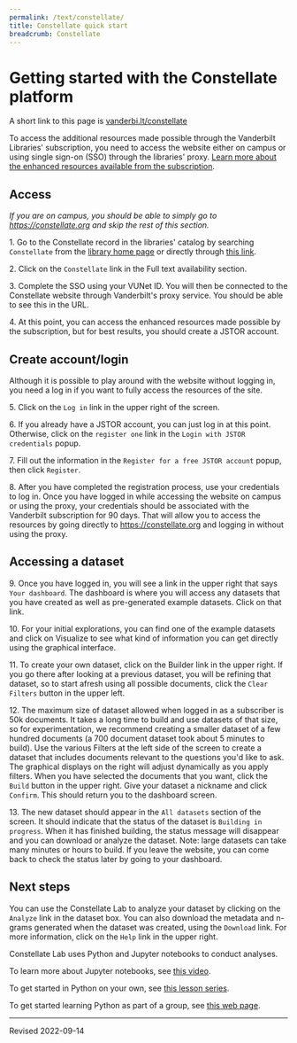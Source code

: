 ```yaml
---
permalink: /text/constellate/
title: Constellate quick start
breadcrumb: Constellate
---
```


# Getting started with the Constellate platform

A short link to this page is [vanderbi.lt/constellate](http://vanderbi.lt/constellate)

To access the additional resources made possible through the Vanderbilt Libraries' subscription, you need to access the website either on campus or using single sign-on (SSO) through the libraries' proxy. [Learn more about the enhanced resources available from the subscription](https://constellate.org/docs/library-participation).

## Access

*If you are on campus, you should be able to simply go to <https://constellate.org> and skip the rest of this section.*

1\. Go to the Constellate record in the libraries' catalog by searching `Constellate` from the [library home page](https://library.vanderbilt.edu/) or directly through [this link](https://catalog.library.vanderbilt.edu/permalink/01VAN_INST/6ll2l/alma991043895203303276).

2\. Click on the `Constellate` link in the Full text availability section.

3\. Complete the SSO using your VUNet ID. You will then be connected to the Constellate website through Vanderbilt's proxy service. You should be able to see this in the URL.

4\. At this point, you can access the enhanced resources made possible by the subscription, but for best results, you should create a JSTOR account.

## Create account/login

Although it is possible to play around with the website without logging in, you need a log in if you want to fully access the resources of the site.

5\. Click on the `Log in` link in the upper right of the screen.

6\. If you already have a JSTOR account, you can just log in at this point. Otherwise, click on the `register one` link in the `Login with JSTOR credentials` popup.

7\. Fill out the information in the `Register for a free JSTOR account` popup, then click `Register`. 

8\. After you have completed the registration process, use your credentials to log in. Once you have logged in while accessing the website on campus or using the proxy, your credentials should be associated with the Vanderbilt subscription for 90 days. That will allow you to access the resources by going directly to <https://constellate.org> and logging in without using the proxy.

## Accessing a dataset

9\. Once you have logged in, you will see a link in the upper right that says `Your dashboard`. The dashboard is where you will access any datasets that you have created as well as pre-generated example datasets. Click on that link. 

10\. For your initial explorations, you can find one of the example datasets and click on Visualize to see what kind of information you can get directly using the graphical interface. 

11\. To create your own dataset, click on the Builder link in the upper right. If you go there after looking at a previous dataset, you will be refining that dataset, so to start afresh using all possible documents, click the `Clear Filters` button in the upper left. 

12\. The maximum size of dataset allowed when logged in as a subscriber is 50k documents. It takes a long time to build and use datasets of that size, so for experimentation, we recommend creating a smaller dataset of a few hundred documents (a 700 document dataset took about 5 minutes to build). Use the various Filters at the left side of the screen to create a dataset that includes documents relevant to the questions you'd like to ask. The graphical displays on the right will adjust dynamically as you apply filters. When you have selected the documents that you want, click the `Build` button in the upper right. Give your dataset a nickname and click `Confirm`. This should return you to the dashboard screen.

13\. The new dataset should appear in the `All datasets` section of the screen. It should indicate that the status of the dataset is `Building in progress`. When it has finished building, the status message will disappear and you can download or analyze the dataset. Note: large datasets can take many minutes or hours to build. If you leave the website, you can come back to check the status later by going to your dashboard.

## Next steps

You can use the Constellate Lab to analyze your dataset by clicking on the `Analyze` link in the dataset box. You can also download the metadata and n-grams generated when the dataset was created, using the `Download` link. For more information, click on the `Help` link in the upper right.

Constellate Lab uses Python and Jupyter notebooks to conduct analyses.

To learn more about Jupyter notebooks, see [this video](https://youtu.be/jY5kaT35db0).

To get started in Python on your own, see [this lesson series](https://heardlibrary.github.io/digital-scholarship/script/codegraf/startcoding/).

To get started learning Python as part of a group, see [this web page](http://vanderbi.lt/py).

----
Revised 2022-09-14
